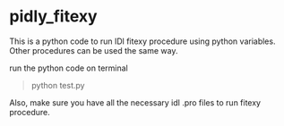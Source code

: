 # pidly_fitexy
This is a python code to run IDl fitexy procedure using  python variables.
Other procedures can be used the same way.

run the python code on terminal
> python test.py

Also, make sure you have all the necessary idl .pro files to run fitexy procedure.

